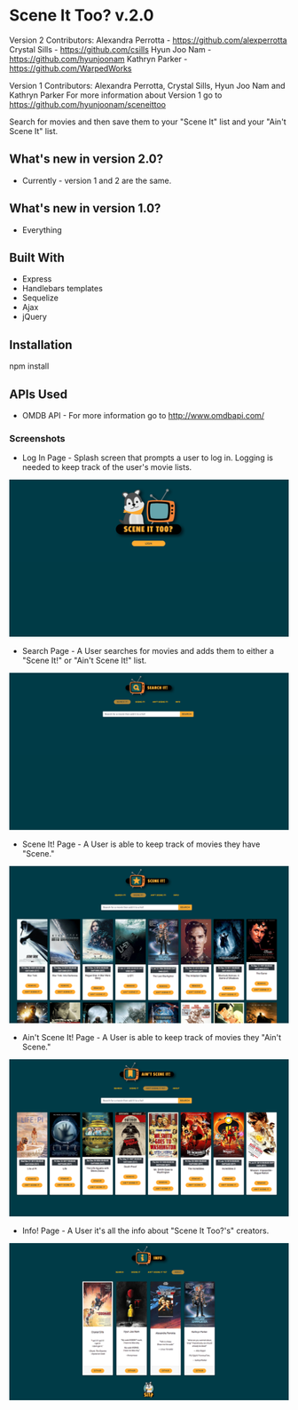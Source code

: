 # Scene It Too? v.2.0

Version 2 Contributors:
Alexandra Perrotta - https://github.com/alexperrotta
Crystal Sills - https://github.com/csills
Hyun Joo Nam - https://github.com/hyunjoonam
Kathryn Parker - https://github.com/WarpedWorks

Version 1 Contributors: Alexandra Perrotta, Crystal Sills, Hyun Joo Nam and Kathryn Parker
For more information about Version 1 go to https://github.com/hyunjoonam/sceneittoo

Search for movies and then save them to your "Scene It" list and your "Ain't Scene It" list.

## What's new in version 2.0?

* Currently - version 1 and 2 are the same.

## What's new in version 1.0?

* Everything

## Built With

* Express
* Handlebars templates
* Sequelize
* Ajax
* jQuery

## Installation

npm install


## APIs Used

* OMDB API - For more information go to http://www.omdbapi.com/


### Screenshots

* Log In Page - Splash screen that prompts a user to log in. Logging is needed to keep track of the user's movie lists.

![Log In Page](/public/images/readme_screencaps/login_readme.png "Log In")

* Search Page - A User searches for movies and adds them to either a "Scene It!" or "Ain't Scene It!" list.

![Search Page](/public/images/readme_screencaps/searchit_readme.png "Search")

* Scene It! Page - A User is able to keep track of movies they have "Scene."

![Scene It! List Page](/public/images/readme_screencaps/sceneit_list_readme.png "Scene It!")

* Ain't Scene It! Page - A User is able to keep track of movies they "Ain't Scene."

![Scene It! List Page](/public/images/readme_screencaps/aintsceneit_list_readme.png "Scene It!")

* Info! Page - A User it's all the info about "Scene It Too?'s" creators.

![Scene It! List Page](/public/images/readme_screencaps/info_readme.png "Scene It!")
